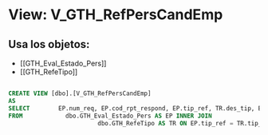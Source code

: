 # View: V_GTH_RefPersCandEmp

## Usa los objetos:
- [[GTH_Eval_Estado_Pers]]
- [[GTH_RefeTipo]]

```sql

CREATE VIEW [dbo].[V_GTH_RefPersCandEmp]
AS
SELECT        EP.num_req, EP.cod_rpt_respond, EP.tip_ref, TR.des_tip, EP.num_ref
FROM            dbo.GTH_Eval_Estado_Pers AS EP INNER JOIN
                         dbo.GTH_RefeTipo AS TR ON EP.tip_ref = TR.tip_ref



```
